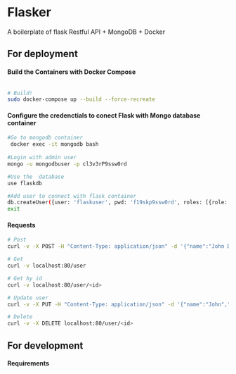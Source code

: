 # Flasker
A boilerplate of flask Restful API + MongoDB + Docker 

## For deployment

#### Build the Containers with Docker Compose

```bash

# Build!
sudo docker-compose up --build --force-recreate 
```

#### Configure the credenctials to conect Flask with Mongo database container

```bash
#Go to mongodb container
 docker exec -it mongodb bash
 
#Login with admin user
mongo -u mongodbuser -p cl3v3rP9ssw0rd

#Use the  database
use flaskdb

#Add user to connect with flask container
db.createUser({user: 'flaskuser', pwd: 'f19skp9ssw0rd', roles: [{role: 'readWrite', db: 'flaskdb'}]})
exit
```

#### Requests

```bash
# Post
curl -v -X POST -H "Content-Type: application/json" -d '{"name":"John Doe","email":"johndoe@example.com"}' localhost:80/user

# Get
curl -v localhost:80/user

# Get by id
curl -v localhost:80/user/<id>

# Update user
curl -v -X PUT -H "Content-Type: application/json" -d '{"name":"John","email":"johndoe@example.com"}' localhost:80/user/<id>

# Delete
curl -v -X DELETE localhost:80/user/<id>
```

## For development

#### Requirements
